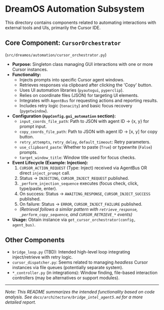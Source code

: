 # DreamOS Automation Subsystem

This directory contains components related to automating interactions with external tools and UIs, primarily the Cursor IDE.

## Core Component: `CursorOrchestrator`

(`src/dreamos/automation/cursor_orchestrator.py`)

*   **Purpose:** Singleton class managing GUI interactions with one or more Cursor instances.
*   **Functionality:**
    *   Injects prompts into specific Cursor agent windows.
    *   Retrieves responses via clipboard after clicking the 'Copy' button.
    *   Uses UI automation libraries (`pyautogui`, `pyperclip`).
    *   Relies on coordinate files (JSON) for targeting UI elements.
    *   Integrates with `AgentBus` for requesting actions and reporting results.
    *   Includes retry logic (`tenacity`) and basic focus recovery (`pygetwindow`).
*   **Configuration (`AppConfig.gui_automation` section):**
    *   `input_coords_file_path`: Path to JSON with agent ID -> {x, y} for prompt input.
    *   `copy_coords_file_path`: Path to JSON with agent ID -> [x, y] for copy button.
    *   `retry_attempts`, `retry_delay`, `default_timeout`: Retry parameters.
    *   `use_clipboard_paste`: Whether to paste (`True`) or typewrite (`False`) prompts.
    *   `target_window_title`: Window title used for focus checks.
*   **Event Lifecycle (Example: Injection):**
    1.  `CURSOR_ACTION_REQUEST` (Type: Inject) received via AgentBus OR direct `inject_prompt` call.
    2.  Status -> `INJECTING`, `CURSOR_INJECT_REQUEST` published.
    3.  `_perform_injection_sequence` executes (focus check, click, type/paste, enter).
    4.  On success: Status -> `AWAITING_RESPONSE`, `CURSOR_INJECT_SUCCESS` published.
    5.  On failure: Status -> `ERROR`, `CURSOR_INJECT_FAILURE` published.
    *   *(Retrieval follows a similar pattern with `retrieve_response`, `_perform_copy_sequence`, and `CURSOR_RETRIEVE_*` events)*
*   **Usage:** Obtain instance via `get_cursor_orchestrator(config, agent_bus)`.

## Other Components

*   `bridge_loop.py` (TBD): Intended high-level loop integrating inject/retrieve with retry logic.
*   `cursor_dispatcher.py`: Seems related to managing *headless* Cursor instances via file queues (potentially separate system).
*   `*_controller.py` (in integrations): Window finding, file-based interaction controllers (may be alternatives or support modules).

---
*Note: This README summarizes the intended functionality based on code analysis. See `docs/architecture/bridge_intel_agent5.md` for a more detailed report.*
